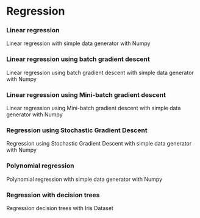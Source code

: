 # Regression

###  Linear regression 
Linear regression with simple data generator with Numpy

###  Linear regression using batch gradient descent 
Linear regression using batch gradient descent with simple data generator with Numpy

### Linear regression using  Mini-batch gradient descent
Linear regression using  Mini-batch gradient descent with simple data generator with Numpy

###  Regression using Stochastic Gradient Descent 
Regression using Stochastic Gradient Descent with simple data generator with Numpy

###  Polynomial regression 
 Polynomial regression with simple data generator with Numpy
 
 ### Regression with decision trees
  Regression decision trees with Iris Dataset 
